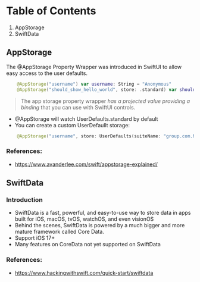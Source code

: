 
# Table of Contents

1. AppStorage
2. SwiftData

## AppStorage

The @AppStorage Property Wrapper was introduced in SwiftUI to allow easy access to the user defaults.

```swift
    @AppStorage("username") var username: String = "Anonymous"
    @AppStorage("should_show_hello_world", store: .standard) var shouldShowHelloWorld: Bool = false
```

> The app storage property wrapper *has a projected value providing a binding* that you can use with SwiftUI controls.

- @AppStorage will watch UserDefaults.standard by default
- You can create a custom UserDefaullt storage:

```swift
    @AppStorage("username", store: UserDefaults(suiteName: "group.com.hackingwithswift.unwrap"))
```

### References:

- https://www.avanderlee.com/swift/appstorage-explained/

## SwiftData

### Introduction

- SwiftData is a fast, powerful, and easy-to-use way to store data in apps built for iOS, macOS, tvOS, watchOS, and even visionOS
- Behind the scenes, SwiftData is powered by a much bigger and more mature framework called Core Data.
- Support iOS 17+
- Many features on CoreData not yet supported on SwiftData

### References:

- https://www.hackingwithswift.com/quick-start/swiftdata
